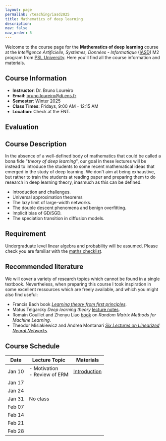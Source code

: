 ```yaml
---
layout: page
permalink: /teaching/iasd2025
title: Mathematics of deep learning
description:
nav: false
nav_order: 5
---
```


Welcome to the course page for the **Mathematics of deep learning** course at the *Intelligence Artificielle, Systèmes, Données - Informatique* ([IASD](https://dauphine.psl.eu/formations/masters/informatique/m2-intelligence-artificielle-systemes-donnees)) M2 program from [PSL University](https://psl.eu/). Here you'll find all the course information and materials.

## Course Information

- **Instructor**: Dr. Bruno Loureiro
- **Email**: [bruno.loureiro@di.ens.fr](mailto:bruno.loureiro@di.ens.fr)
- **Semester**: Winter 2025
- **Class Times**: Fridays, 9:00 AM - 12:15 AM
- **Location**: Check at the ENT.

## Evaluation

## Course Description

In the absence of a well-defined body of mathematics that could be called a bona fide "*theory of deep learning*", our goal in these lectures will be instead to introduce the students to some recent mathematical ideas that emerged in the study of deep learning. We don't aim at being exhaustive, but rather to train the students at reading paper and preparing them to do research in deep learning theory, inasmuch as this can be defined.

- Introduction and challenges.
- Universal approximation theorems
- The lazy limit of large-width networks.
- The double descent phenomena and benign overfitting.
- Implicit bias of GD/SGD.
- The speciation transition in diffusion models.

## Requirement

Undergraduate level linear algebra and probability will be assumed. Please check you are familiar with the [maths checklist](../assets/iasd2025/maths.pdf).

## Recommended literature

We will cover a variety of research topics which cannot be found in a single textbook. Nevertheless, when preparing this course I took inspiration in some excellent ressources which are freely available, and which you might also find useful:

- Francis Bach book [*Learning theory from first principles*](https://www.di.ens.fr/~fbach/ltfp_book.pdf).
- Matus Telgarsky *Deep learning theory* [lecture notes](https://mjt.cs.illinois.edu/dlt/two.pdf).
- Romain Couillet and Zhenyu Liao [book](https://polaris.imag.fr/romain.couillet/docs/RMT_ML_Book.pdf) on *Random Matrix Methods for Machine Learning*.
- Theodor Misiakiewicz and Andrea Montanari [*Six Lectures on Linearized Neural Networks*](https://arxiv.org/abs/2308.13431).

## Course Schedule

| Date        | Lecture Topic                | Materials                            |
|-------------|------------------------------|--------------------------------------|
| Jan 10     | - Motivation <br>  - Review of ERM         | [Introduction](../assets/iasd2025/introduction.pdf) |
| Jan 17     |  |  |
| Jan 24     |  |  |
| Jan 31     | No class  |  |
| Feb 07     |  |  |
| Feb 14     |  |  |
| Feb 21     |  |  |
| Feb 28     |  |  |
